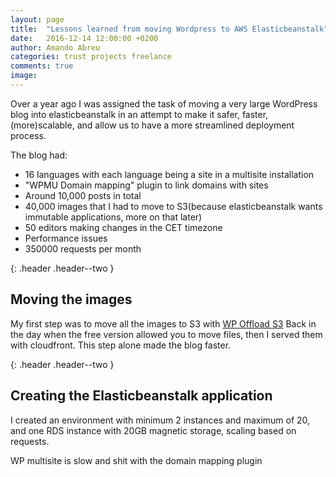 ```yaml
---
layout: page
title:  "Lessons learned from moving Wordpress to AWS Elasticbeanstalk"
date:   2016-12-14 12:00:00 +0200
author: Amando Abreu
categories: trust projects freelance
comments: true
image:
---
```

Over a year ago I was assigned the task of moving a very large WordPress blog into elasticbeanstalk in an attempt to make it safer, faster, (more)scalable, and allow us to have a more streamlined deployment process.

The blog had:
- 16 languages with each language being a site in a multisite installation
- "WPMU Domain mapping" plugin to link domains with sites
- Around 10,000 posts in total
- 40,000 images that I had to move to S3(because elasticbeanstalk wants immutable applications, more on that later)
- 50 editors making changes in the CET timezone
- Performance issues
- 350000 requests per month

{: .header .header--two }
## Moving the images

My first step was to move all the images to S3 with [WP Offload S3](https://deliciousbrains.com/wp-offload-s3/) Back in the day when the free version allowed you to move files, then I served them with cloudfront. This step alone made the blog faster.

{: .header .header--two }
## Creating the Elasticbeanstalk application

I created an environment with minimum 2 instances and maximum of 20, and one RDS instance with 20GB magnetic storage, scaling based on requests.

WP multisite is slow and shit with the domain mapping plugin
